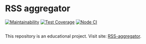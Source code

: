# RSS aggregator

[![Maintainability](https://api.codeclimate.com/v1/badges/736236c4a95e27e5893a/maintainability)](https://codeclimate.com/github/MonkeysAtWork/frontend-project-lvl3/maintainability)
[![Test Coverage](https://api.codeclimate.com/v1/badges/736236c4a95e27e5893a/test_coverage)](https://codeclimate.com/github/MonkeysAtWork/frontend-project-lvl3/test_coverage)
[![Node CI](https://github.com/MonkeysAtWork/frontend-project-lvl3/workflows/Node%20CI/badge.svg)](https://github.com/MonkeysAtWork/frontend-project-lvl3/actions)

##
This repository is an educational project. Visit site: [RSS-aggregator](https://rss-aggregator.now.sh).
